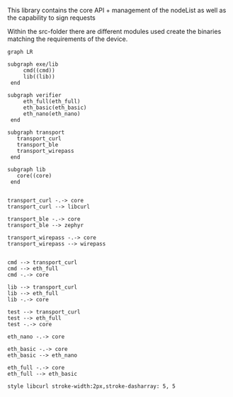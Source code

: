This library contains the core API + management of the nodeList as well as the capability to sign requests

Within the src-folder there are different modules used create the binaries matching the requirements of the device.

```mermaid
graph LR

subgraph exe/lib
     cmd((cmd))
     lib((lib))
 end

subgraph verifier
     eth_full(eth_full)
     eth_basic(eth_basic)
     eth_nano(eth_nano)
 end

subgraph transport
   transport_curl
   transport_ble
   transport_wirepass
 end

subgraph lib
   core((core)
 end


transport_curl -.-> core
transport_curl --> libcurl

transport_ble -.-> core
transport_ble --> zephyr

transport_wirepass -.-> core
transport_wirepass --> wirepass


cmd --> transport_curl
cmd --> eth_full
cmd -.-> core

lib --> transport_curl
lib --> eth_full
lib -.-> core

test --> transport_curl
test --> eth_full
test -.-> core

eth_nano -.-> core

eth_basic -.-> core
eth_basic --> eth_nano

eth_full -.-> core
eth_full --> eth_basic

style libcurl stroke-width:2px,stroke-dasharray: 5, 5

```
